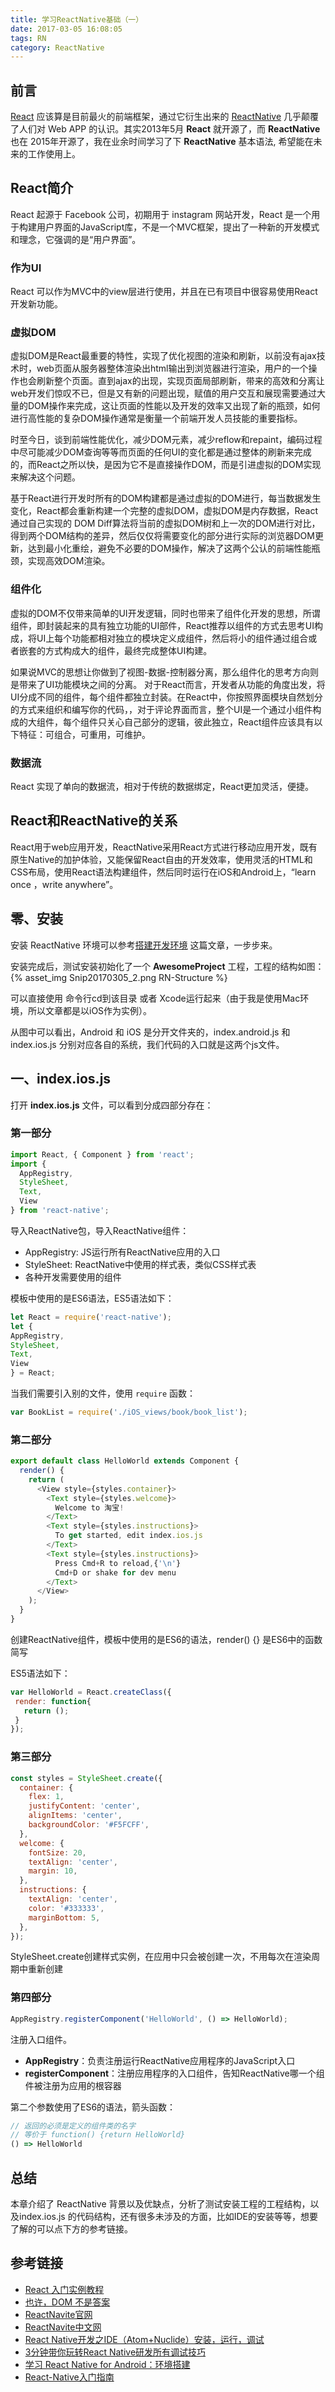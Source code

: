 ```yaml
---
title: 学习ReactNative基础（一）
date: 2017-03-05 16:08:05
tags: RN
category: ReactNative
---
```


## 前言

[React](https://github.com/facebook/react) 应该算是目前最火的前端框架，通过它衍生出来的 [ReactNative](https://github.com/facebook/react-native) 几乎颠覆了人们对 Web APP 的认识。其实2013年5月 **React** 就开源了，而 **ReactNative** 也在 2015年开源了，我在业余时间学习了下 **ReactNative** 基本语法, 希望能在未来的工作使用上。

## React简介
React 起源于 Facebook 公司，初期用于 instagram 网站开发，React 是一个用于构建用户界面的JavaScript库，不是一个MVC框架，提出了一种新的开发模式和理念，它强调的是“用户界面”。

### 作为UI
React 可以作为MVC中的view层进行使用，并且在已有项目中很容易使用React开发新功能。

### 虚拟DOM
虚拟DOM是React最重要的特性，实现了优化视图的渲染和刷新，以前没有ajax技术时，web页面从服务器整体渲染出html输出到浏览器进行渲染，用户的一个操作也会刷新整个页面。直到ajax的出现，实现页面局部刷新，带来的高效和分离让web开发们惊叹不已，但是又有新的问题出现，赋值的用户交互和展现需要通过大量的DOM操作来完成，这让页面的性能以及开发的效率又出现了新的瓶颈，如何进行高性能的复杂DOM操作通常是衡量一个前端开发人员技能的重要指标。

时至今日，谈到前端性能优化，减少DOM元素，减少reflow和repaint，编码过程中尽可能减少DOM查询等等而页面的任何UI的变化都是通过整体的刷新来完成的，而React之所以快，是因为它不是直接操作DOM，而是引进虚拟的DOM实现来解决这个问题。

基于React进行开发时所有的DOM构建都是通过虚拟的DOM进行，每当数据发生变化，React都会重新构建一个完整的虚拟DOM，虚拟DOM是内存数据，React通过自己实现的 DOM Diff算法将当前的虚拟DOM树和上一次的DOM进行对比，得到两个DOM结构的差异，然后仅仅将需要变化的部分进行实际的浏览器DOM更新，达到最小化重绘，避免不必要的DOM操作，解决了这两个公认的前端性能瓶颈，实现高效DOM渲染。

### 组件化
虚拟的DOM不仅带来简单的UI开发逻辑，同时也带来了组件化开发的思想，所谓组件，即封装起来的具有独立功能的UI部件，React推荐以组件的方式去思考UI构成，将UI上每个功能都相对独立的模块定义成组件，然后将小的组件通过组合或者嵌套的方式构成大的组件，最终完成整体UI构建。

如果说MVC的思想让你做到了视图-数据-控制器分离，那么组件化的思考方向则是带来了UI功能模块之间的分离。
对于React而言，开发者从功能的角度出发，将UI分成不同的组件，每个组件都独立封装。在React中，你按照界面模块自然划分的方式来组织和编写你的代码，，对于评论界面而言，整个UI是一个通过小组件构成的大组件，每个组件只关心自己部分的逻辑，彼此独立，React组件应该具有以下特征：可组合，可重用，可维护。

### 数据流
React 实现了单向的数据流，相对于传统的数据绑定，React更加灵活，便捷。


## React和ReactNative的关系

React用于web应用开发，ReactNative采用React方式进行移动应用开发，既有原生Native的加护体验，又能保留React自由的开发效率，使用灵活的HTML和CSS布局，使用React语法构建组件，然后同时运行在iOS和Android上，“learn once ，write anywhere”。


## 零、安装

安装 ReactNative 环境可以参考[搭建开发环境](http://reactnative.cn/docs/0.41/getting-started.html) 这篇文章，一步步来。

安装完成后，测试安装初始化了一个 **AwesomeProject** 工程，工程的结构如图：
{% asset_img Snip20170305_2.png RN-Structure %}


可以直接使用 命令行cd到该目录 或者 Xcode运行起来（由于我是使用Mac环境，所以文章都是以iOS作为实例）。

从图中可以看出，Android 和 iOS 是分开文件夹的，index.android.js 和index.ios.js 分别对应各自的系统，我们代码的入口就是这两个js文件。

## 一、index.ios.js

打开 **index.ios.js** 文件，可以看到分成四部分存在：

### 第一部分

```JavaScript
import React, { Component } from 'react';
import {
  AppRegistry,
  StyleSheet,
  Text,
  View
} from 'react-native';
```

导入ReactNative包，导入ReactNative组件：
* AppRegistry: JS运行所有ReactNative应用的入口
* StyleSheet: ReactNative中使用的样式表，类似CSS样式表
* 各种开发需要使用的组件

模板中使用的是ES6语法，ES5语法如下：

```JavaScript
let React = require('react-native');
let {
AppRegistry,
StyleSheet,
Text,
View
} = React;
```

当我们需要引入别的文件，使用 `require` 函数：

```JavaScript
var BookList = require('./iOS_views/book/book_list');
```

### 第二部分

```JavaScript
export default class HelloWorld extends Component {
  render() {
    return (
      <View style={styles.container}>
        <Text style={styles.welcome}>
          Welcome to 淘宝!
        </Text>
        <Text style={styles.instructions}>
          To get started, edit index.ios.js
        </Text>
        <Text style={styles.instructions}>
          Press Cmd+R to reload,{'\n'}
          Cmd+D or shake for dev menu
        </Text>
      </View>
    );
  }
}
```

创建ReactNative组件，模板中使用的是ES6的语法，render() {} 是ES6中的函数简写

ES5语法如下：

```JavaScript
var HelloWorld = React.createClass({
 render: function{
   return ();
 }
});
```

### 第三部分

```JavaScript
const styles = StyleSheet.create({
  container: {
    flex: 1,
    justifyContent: 'center',
    alignItems: 'center',
    backgroundColor: '#F5FCFF',
  },
  welcome: {
    fontSize: 20,
    textAlign: 'center',
    margin: 10,
  },
  instructions: {
    textAlign: 'center',
    color: '#333333',
    marginBottom: 5,
  },
});
```
StyleSheet.create创建样式实例，在应用中只会被创建一次，不用每次在渲染周期中重新创建
  

### 第四部分

```JavaScript
AppRegistry.registerComponent('HelloWorld', () => HelloWorld);
```

注册入口组件。

* **AppRegistry**：负责注册运行ReactNative应用程序的JavaScript入口
* **registerComponent**：注册应用程序的入口组件，告知ReactNative哪一个组件被注册为应用的根容器

第二个参数使用了ES6的语法，箭头函数：

```JavaScript
// 返回的必须是定义的组件类的名字
// 等价于 function() {return HelloWorld}
() => HelloWorld 
```

## 总结

本章介绍了 ReactNative 背景以及优缺点，分析了测试安装工程的工程结构，以及index.ios.js 的代码结构，还有很多未涉及的方面，比如IDE的安装等等，想要了解的可以点下方的参考链接。

## 参考链接
* [React 入门实例教程](http://www.ruanyifeng.com/blog/2015/03/react.html)
* [也许，DOM 不是答案](http://www.ruanyifeng.com/blog/2015/02/future-of-dom.html)
* [ReactNavite官网](https://facebook.github.io/react-native/docs/getting-started.html)
* [ReactNavite中文网](http://reactnative.cn/docs/0.41/getting-started.html)
* [ React Native开发之IDE（Atom+Nuclide）安装，运行，调试](http://blog.csdn.net/hello_hwc/article/details/51612139)
* [3分钟带你玩转React Native研发所有调试技巧](http://www.52learn.wang/archives/1071?utm_source=tuicool&utm_medium=referral)
* [学习 React Native for Android：环境搭建](http://hahack.com/codes/learn-react-native-for-android-01/)
* [React-Native入门指南](https://github.com/vczero/react-native-lesson)







